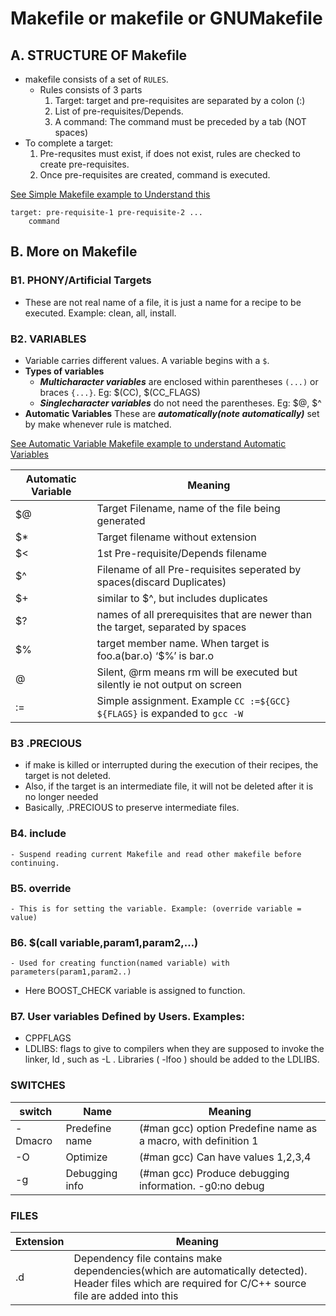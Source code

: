 # Makefile or makefile or GNUMakefile

## A. STRUCTURE OF Makefile
- makefile consists of a set of `RULES`.
	- Rules consists of 3 parts 
		1. Target: target and pre-requisites are separated by a colon (:)
		2. List of pre-requisites/Depends.
		3. A command: The command must be preceded by a tab (NOT spaces)
- To complete a target:
	1. Pre-requsites must exist, if does not exist, rules are checked to create pre-requisites.
	2. Once pre-requisites are created, command is executed.

[See Simple Makefile example to Understand this](https://github.com/amitkumar50/Code-examples/blob/master/programming_lang/C/Makefile/Examples/hello-world/simple-Makefile.md)
```
target: pre-requisite-1 pre-requisite-2 ...
	command
```

## B. More on Makefile
### B1. PHONY/Artificial Targets
- These are not real name of a file, it is just a name for a recipe to be executed. Example: clean, all, install.

### B2. VARIABLES
- Variable carries different values. A variable begins with a `$`.
- **Types of variables**
	- ***Multicharacter variables*** are enclosed within parentheses `(...)` or braces `{...}`. Eg: $(CC), $(CC_FLAGS)
	- ***Singlecharacter variables*** do not need the parentheses. Eg: $@, $^
- **Automatic Variables** These are ***automatically(note automatically)*** set by make whenever rule is matched.

[See Automatic Variable Makefile example to understand Automatic Variables](https://github.com/amitkumar50/Code-examples/blob/master/programming_lang/C/Makefile/Examples/hello-world/automatic-variables-makefile.md)

| Automatic Variable | Meaning |
| --- | --- |
| $@ | Target Filename, name of the file being generated |
| $* | Target filename without extension |
| $< | 1st Pre-requisite/Depends filename |
| $^ | Filename of all Pre-requisites seperated by spaces(discard Duplicates) |
| $+ | similar to $^, but includes duplicates |
| $? | names of all prerequisites that are newer than the target, separated by spaces |
| $% | target member name. When target is foo.a(bar.o) ‘$%’ is bar.o |
| @ | Silent, @rm means rm will be executed but silently ie not output on screen |
| := | Simple assignment. Example `CC :=${GCC} ${FLAGS}` is expanded to `gcc -W` |

### B3 .PRECIOUS
  - if make is killed or interrupted during the execution of their recipes, the target is not deleted. 
  - Also, if the target is an intermediate file, it will not be deleted after it is no longer needed
  - Basically, .PRECIOUS to preserve intermediate files.
### B4. include 
	- Suspend reading current Makefile and read other makefile before continuing.
	
### B5. override
	- This is for setting the variable. Example: (override variable = value)
### B6. $(call variable,param1,param2,…)
	- Used for creating function(named variable) with parameters(param1,param2..)
   - Here BOOST_CHECK variable is assigned to function.
### B7. **User variables** Defined by Users. Examples:
   - CPPFLAGS
   - LDLIBS: flags to give to compilers when they are supposed to invoke the linker, ld , such as -L . Libraries ( -lfoo ) should be added to the LDLIBS.
   

### SWITCHES
| switch | Name | Meaning |
| --- | --- | --- |
| -Dmacro | Predefine name| (#man gcc) option Predefine name as a macro, with definition 1 |
| -O | Optimize | (#man gcc) Can have values 1,2,3,4 |
| -g | Debugging info | (#man gcc) Produce debugging information. -g0:no debug |

### FILES

| Extension | Meaning |
| --- | --- |
| .d | Dependency file contains make dependencies(which are automatically detected). Header files which are required for C/C++ source file are added into this |
